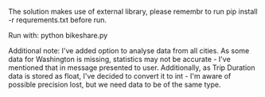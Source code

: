 The solution makes use of external library, please remembr to run
pip install -r requrements.txt
before run.

Run with:
python bikeshare.py

Additional note:
I've added option to analyse data from all cities. As some data for Washington is missing, statistics may not be accurate - I've mentioned that in message presented to user.
Additionally, as Trip Duration data is stored as float, I've decided to convert it to int - I'm aware of possible precision lost, but we need data to be of the same type.